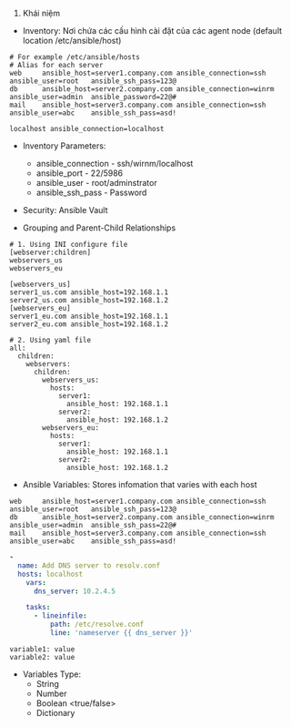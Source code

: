 1. Khái niệm
- Inventory: Nơi chứa các cấu hình cài đặt của các agent node (default location /etc/ansible/host)
```inventory
# For example /etc/ansible/hosts
# Alias for each server
web     ansible_host=server1.company.com ansible_connection=ssh     ansible_user=root   ansible_ssh_pass=123@
db      ansible_host=server2.company.com ansible_connection=winrm   ansible_user=admin  ansible_password=22@#
mail    ansible_host=server3.company.com ansible_connection=ssh     ansible_user=abc    ansible_ssh_pass=asd!

localhost ansible_connection=localhost
```

- Inventory Parameters:
    + ansible_connection - ssh/wirnm/localhost
    + ansible_port - 22/5986
    + ansible_user - root/adminstrator
    + ansible_ssh_pass - Password

- Security: Ansible Vault
- Grouping and Parent-Child Relationships
```
# 1. Using INI configure file
[webserver:children]
webservers_us
webservers_eu

[webservers_us]
server1_us.com ansible_host=192.168.1.1
server2_us.com ansible_host=192.168.1.2
[webservers_eu]
server1_eu.com ansible_host=192.168.1.1
server2_eu.com ansible_host=192.168.1.2

# 2. Using yaml file
all:
  children:
    webservers:
      children:
        webservers_us:
          hosts:
            server1:
              ansible_host: 192.168.1.1
            server2:
              ansible_host: 192.168.1.2
        webservers_eu:
          hosts:
            server1:
              ansible_host: 192.168.1.1
            server2:
              ansible_host: 192.168.1.2    
```
- Ansible Variables: Stores infomation that varies with each host
```inventory
web     ansible_host=server1.company.com ansible_connection=ssh     ansible_user=root   ansible_ssh_pass=123@
db      ansible_host=server2.company.com ansible_connection=winrm   ansible_user=admin  ansible_ssh_pass=22@#
mail    ansible_host=server3.company.com ansible_connection=ssh     ansible_user=abc    ansible_ssh_pass=asd!
```

```Playbook.yaml
-
  name: Add DNS server to resolv.conf
  hosts: localhost
    vars:
      dns_server: 10.2.4.5

    tasks:
      - lineinfile:
          path: /etc/resolve.conf
          line: 'nameserver {{ dns_server }}'
```

```variables
variable1: value
variable2: value
```

- Variables Type:
    + String
    + Number
    + Boolean <true/false>
    + Dictionary